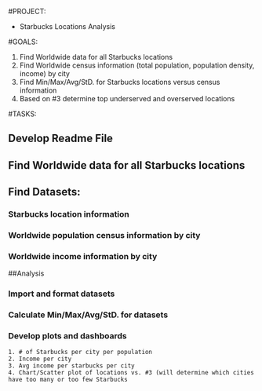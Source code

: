 #PROJECT:

- Starbucks Locations Analysis


#GOALS:

1. Find Worldwide data for all Starbucks locations
2. Find Worldwide census information (total population, population density, income) by city
3. Find Min/Max/Avg/StD. for Starbucks locations versus census information
4. Based on #3 determine top underserved and overserved locations


#TASKS:

## Develop Readme File

## Find Worldwide data for all Starbucks locations

## Find Datasets:

### Starbucks location information

### Worldwide population census information by city

### Worldwide income information by city


##Analysis

### Import and format datasets

### Calculate Min/Max/Avg/StD. for datasets

### Develop plots and dashboards

	1. # of Starbucks per city per population
	2. Income per city
	3. Avg income per starbucks per city
	4. Chart/Scatter plot of locations vs. #3 (will determine which cities have too many or too few Starbucks
